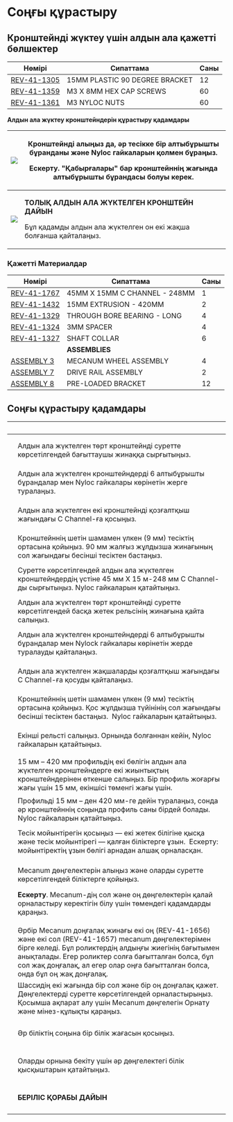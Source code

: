 # Соңғы құрастыру

## Кронштейнді жүктеу үшін алдын ала қажетті бөлшектер

| **Нөмірі**                                              | **Сипаттама**                  | **Саны** |
| ------------------------------------------------------- | ------------------------------ | -------- |
| [REV-41-1305](https://www.revrobotics.com/rev-41-1305/) | 15MM PLASTIC 90 DEGREE BRACKET | 12       |
| [REV-41-1359](https://www.revrobotics.com/rev-41-1359/) | M3 X 8MM HEX CAP SCREWS        | 60       |
| [REV-41-1361](https://www.revrobotics.com/rev-41-1361/) | M3 NYLOC NUTS                  | 60       |

**Алдын ала жүктеу кронштейндерін құрастыру қадамдары**

| ![](https://2589213514-files.gitbook.io/\~/files/v0/b/gitbook-legacy-files/o/assets%2F-M5yw0n8IneF5-9ybLjT%2F-Me21SsF\_t2zGUUP\_RI3%2F-Me5nM5SBaMQkdzoHk\_0%2FCDTv3\_Pre-Loading%20Bracket.svg?alt=media\&token=c001e71e-f8bc-424b-a5c8-9744c700bb97) | <p>Кронштейнді алыңыз да, әр тесікке бір алтыбұрышты бұранданы және Nyloc гайкаларын қолмен бұраңыз. </p><p><strong>Ескерту</strong>. "Қабырғалары" бар кронштейннің жағында алтыбұрышты бұрандасы болуы керек.</p> |
| ----------------------------------------------------------------------------------------------------------------------------------------------------------------------------------------------------------------------------------------------------- | ------------------------------------------------------------------------------------------------------------------------------------------------------------------------------------------------------------------- |
| ![](https://2589213514-files.gitbook.io/\~/files/v0/b/gitbook-legacy-files/o/assets%2F-M5yw0n8IneF5-9ybLjT%2F-Me21SsF\_t2zGUUP\_RI3%2F-Me5m4t\_7RT8O5CoypiN%2FCDTv3\_Loaded.svg?alt=media\&token=2c7acc63-06b4-44d7-b741-3dde05158dcd)                | <p><strong>ТОЛЫҚ АЛДЫН АЛА ЖҮКТЕЛГЕН КРОНШТЕЙН ДАЙЫН</strong> </p><p>Бұл қадамды алдын ала жүктелген он екі жақша болғанша қайталаңыз.</p>                                                                          |

### Қажетті Материалдар

| **Нөмірі**                                              | **Сипаттама**                 | **Саны** |
| ------------------------------------------------------- | ----------------------------- | -------- |
| [REV-41-1767](https://www.revrobotics.com/rev-41-1767/) | 45MM X 15MM C CHANNEL - 248MM | 1        |
| [REV-41-1432](https://www.revrobotics.com/rev-41-1432/) | 15MM EXTRUSION - 420MM        | 2        |
| [REV-41-1329](https://www.revrobotics.com/rev-41-1329/) | THROUGH BORE BEARING - LONG   | 4        |
| [REV-41-1324](https://www.revrobotics.com/rev-41-1324/) | 3MM SPACER                    | 4        |
| [REV-41-1327](https://www.revrobotics.com/rev-41-1327/) | SHAFT COLLAR                  | 6        |
|                                                         | **ASSEMBLIES**                |          |
| [ASSEMBLY 3](broken-reference)                          | MECANUM WHEEL ASSEMBLY        | 4        |
| [ASSEMBLY 7](broken-reference)                          | DRIVE RAIL ASSEMBLY           | 2        |
| [ASSEMBLY 8](broken-reference)                          | PRE-LOADED BRACKET            | 12       |

## Соңғы құрастыру қадамдары

|                                                                                                                                                                                                                                                                                                                               | ​                                                                                                                                                                                                                                                                                                      |
| ----------------------------------------------------------------------------------------------------------------------------------------------------------------------------------------------------------------------------------------------------------------------------------------------------------------------------- | ------------------------------------------------------------------------------------------------------------------------------------------------------------------------------------------------------------------------------------------------------------------------------------------------------ |
| <p>​</p><p><img src="https://2589213514-files.gitbook.io/~/files/v0/b/gitbook-legacy-files/o/assets%2F-M5yw0n8IneF5-9ybLjT%2F-MG9hZuVF88ps6xfLXsc%2F-MGASfJRfduOeLOnf9Jv%2FFSK_MBGRW__final%20-%20add%2090%20degrees%201.svg?alt=media&#x26;token=ceb97c2a-d1cb-40df-a08f-ec2ce873be75" alt="" data-size="original"></p>      | Алдын ала жүктелген төрт кронштейнді суретте көрсетілгендей бағыттаушы жинаққа сырғытыңыз.                                                                                                                                                                                                             |
| <p>​</p><p><img src="https://2589213514-files.gitbook.io/~/files/v0/b/gitbook-legacy-files/o/assets%2F-M5yw0n8IneF5-9ybLjT%2F-MG9hZuVF88ps6xfLXsc%2F-MGARTF-iGT1r24ycbA-%2FFSK_MBGRW__final%20-%201st%2090%20degrees%20added.svg?alt=media&#x26;token=060f709f-803a-41ac-a5a7-7e402be9ac74" alt="" data-size="original"></p>  | Алдын ала жүктелген кронштейндерді 6 алтыбұрышты бұрандалар мен Nyloc гайкалары көрінетін жерге туралаңыз.                                                                                                                                                                                             |
| <p>​</p><p><img src="https://2589213514-files.gitbook.io/~/files/v0/b/gitbook-legacy-files/o/assets%2F-M5yw0n8IneF5-9ybLjT%2F-MG9hZuVF88ps6xfLXsc%2F-MGAGx7Y3g8ugpVN0cWT%2FFSK_MBGRW__Add%20Second%2090%20Degre%20brackets.svg?alt=media&#x26;token=9a73fe07-b454-4215-8c03-f739b6af70e0" alt="" data-size="original"></p>    | Алдын ала жүктелген екі кронштейнді қозғалтқыш жағындағы C Channel-ға қосыңыз.                                                                                                                                                                                                                         |
| <p>​</p><p><img src="https://2589213514-files.gitbook.io/~/files/v0/b/gitbook-legacy-files/o/assets%2F-M5yw0n8IneF5-9ybLjT%2F-MG9hZuVF88ps6xfLXsc%2F-MGAHyJ6NbtiFvMruDiG%2FFSK_MBGRW__final%20-90%20degrees%20added.svg?alt=media&#x26;token=c748d334-cdd1-40f6-af23-4c41e7be3125" alt="" data-size="original"></p>           | Кронштейннің шетін шамамен үлкен (9 мм) тесіктің ортасына қойыңыз. 90 мм жалғыз жұлдызша жинағының сол жағындағы бесінші тесіктен бастаңыз.                                                                                                                                                            |
| <p>​</p><p><img src="https://2589213514-files.gitbook.io/~/files/v0/b/gitbook-legacy-files/o/assets%2F-M5yw0n8IneF5-9ybLjT%2F-MGATk8i3FzdJkxrb_GO%2F-MGAUcBEzMwPAXyqRvmJ%2FFSK_MBGRW__Final%20-%20add%20channel.svg?alt=media&#x26;token=c660853e-6a35-449a-8ce7-d5a3f3f1de84" alt="" data-size="original"></p>               | Суретте көрсетілгендей алдын ала жүктелген кронштейндердің үстіне 45 мм X 15 м-248 мм C Channel-ды сырғытыңыз. ​Nyloc гайкаларын қатайтыңыз.                                                                                                                                                           |
| <p>​</p><p><img src="https://2589213514-files.gitbook.io/~/files/v0/b/gitbook-legacy-files/o/assets%2F-M5yw0n8IneF5-9ybLjT%2F-MG9hZuVF88ps6xfLXsc%2F-MGASfJRfduOeLOnf9Jv%2FFSK_MBGRW__final%20-%20add%2090%20degrees%201.svg?alt=media&#x26;token=ceb97c2a-d1cb-40df-a08f-ec2ce873be75" alt="" data-size="original"></p>      | Алдын ала жүктелген төрт кронштейнді суретте көрсетілгендей басқа жетек рельсінің жинағына қайта салыңыз.                                                                                                                                                                                              |
| <p>​</p><p><img src="https://2589213514-files.gitbook.io/~/files/v0/b/gitbook-legacy-files/o/assets%2F-M5yw0n8IneF5-9ybLjT%2F-MG9hZuVF88ps6xfLXsc%2F-MGARQzM9PuQdxxuj-d_%2FFSK_MBGRW__final%20-%201st%2090%20degrees%20added.svg?alt=media&#x26;token=bd757d27-aeed-4c7b-9a55-bed62f42291c" alt="" data-size="original"></p>  | Алдын ала жүктелген кронштейндерді 6 алтыбұрышты бұрандалар мен Nylock гайкалары көрінетін жерде туралауды қайталаңыз.                                                                                                                                                                                 |
| <p>​</p><p><img src="https://2589213514-files.gitbook.io/~/files/v0/b/gitbook-legacy-files/o/assets%2F-M5yw0n8IneF5-9ybLjT%2F-MG9hZuVF88ps6xfLXsc%2F-MGAGx7Y3g8ugpVN0cWT%2FFSK_MBGRW__Add%20Second%2090%20Degre%20brackets.svg?alt=media&#x26;token=9a73fe07-b454-4215-8c03-f739b6af70e0" alt="" data-size="original"></p>    | Алдын ала жүктелген жақшаларды қозғалтқыш жағындағы C Channel-ға қосуды қайталаңыз.                                                                                                                                                                                                                    |
| <p>​</p><p><img src="https://2589213514-files.gitbook.io/~/files/v0/b/gitbook-legacy-files/o/assets%2F-M5yw0n8IneF5-9ybLjT%2F-MG9hZuVF88ps6xfLXsc%2F-MGAHyJ6NbtiFvMruDiG%2FFSK_MBGRW__final%20-90%20degrees%20added.svg?alt=media&#x26;token=c748d334-cdd1-40f6-af23-4c41e7be3125" alt="" data-size="original"></p>           | Кронштейннің шетін шамамен үлкен (9 мм) тесіктің ортасына қойыңыз. Қос жұлдызша түйінінің сол жағындағы бесінші тесіктен бастаңыз. ​ Nyloc гайкаларын қатайтыңыз.                                                                                                                                      |
| <p>​</p><p><img src="https://2589213514-files.gitbook.io/~/files/v0/b/gitbook-legacy-files/o/assets%2F-M5yw0n8IneF5-9ybLjT%2F-MG9hZuVF88ps6xfLXsc%2F-MGAEWlyz1PQbk9To8j2%2FFSK_MBGRW__Final%20-%20Add%20second%20drive%20rail.svg?alt=media&#x26;token=5bd00b64-5f81-408f-935a-e95a259371e7" alt="" data-size="original"></p> | Екінші рельсті салыңыз. Орнында болғаннан кейін, Nyloc гайкаларын қатайтыңыз.                                                                                                                                                                                                                          |
| <p>​</p><p><img src="https://2589213514-files.gitbook.io/~/files/v0/b/gitbook-legacy-files/o/assets%2F-M5yw0n8IneF5-9ybLjT%2F-MG9hZuVF88ps6xfLXsc%2F-MGAC3ZGwc3XyB361tSR%2FFSK_MBGRW__Final%20-%20add%20extrusion.svg?alt=media&#x26;token=9c2aa40d-5055-4683-b984-3dfefd37bc62" alt="" data-size="original"></p>             | 15 мм – 420 мм профильдің екі бөлігін алдын ала жүктелген кронштейндерге екі жиынтықтың кронштейндерінен өткенше салыңыз. Бір профиль жоғарғы жағы үшін 15 мм, екіншісі төменгі жағы үшін.                                                                                                             |
| <p>​</p><p><img src="https://2589213514-files.gitbook.io/~/files/v0/b/gitbook-legacy-files/o/assets%2F-M5yw0n8IneF5-9ybLjT%2F-MGATk8i3FzdJkxrb_GO%2F-MGAVZ5r5FlEhykSQA-C%2FFSK_MBG_DRA%20-%20Extrusion%20Added.svg?alt=media&#x26;token=790aa16e-275c-4d88-b7bb-68963e979da0" alt="" data-size="original"></p>                | Профильді 15 мм – ден 420 мм-ге дейін туралаңыз, сонда әр кронштейннің соңында профиль саны бірдей болады. ​ Nyloc гайкаларын қатайтыңыз.                                                                                                                                                              |
| <p>​</p><p><img src="https://2589213514-files.gitbook.io/~/files/v0/b/gitbook-legacy-files/o/assets%2F-M5yw0n8IneF5-9ybLjT%2F-MG9hZuVF88ps6xfLXsc%2F-MGA9bKgA1EKuhWXJWGT%2FFSK_MBGRW__Final%20-%20add%20bearings.svg?alt=media&#x26;token=007096ec-6abf-4949-9e7d-46d843084cff" alt="" data-size="original"></p>              | Тесік мойынтірегін қосыңыз — екі жетек білігіне қысқа және тесік мойынтірегі — қалған біліктерге ұзын. ​ Ескерту: мойынтіректің ұзын бөлігі арнадан алшақ орналасқан.                                                                                                                                  |
| <p>​</p><p><img src="https://2589213514-files.gitbook.io/~/files/v0/b/gitbook-legacy-files/o/assets%2F-M5yw0n8IneF5-9ybLjT%2F-MG9hZuVF88ps6xfLXsc%2F-MGA8uNn-f5RKA5S3lco%2FFSK_MBGRW__Final%20-%20Add%20Mecanums.svg?alt=media&#x26;token=929e4b37-26b3-41d3-acc7-12e969ccc997" alt="" data-size="original"></p>              | <p>Mecanum дөңгелектерін алыңыз және оларды суретте көрсетілгендей біліктерге қойыңыз. ​ </p><p><strong>Ескерту</strong>. Mecanum-дің сол және оң дөңгелектерін қалай орналастыру керектігін білу үшін төмендегі қадамдарды қараңыз.</p>                                                               |
| <p>​</p><p><img src="https://2589213514-files.gitbook.io/~/files/v0/b/gitbook-legacy-files/o/assets%2F-M5yw0n8IneF5-9ybLjT%2F-MEdFLXTiGafr6U3r_25%2F-MEdOvGHyh9ZFSpewGH_%2Fview%204.svg?alt=media&#x26;token=af5e84d5-96f5-458a-b8f5-b73c7075eb97" alt="" data-size="original"></p>                                           | Әрбір Mecanum доңғалақ жинағы екі оң (REV-41-1656) және екі сол (REV-41-1657) mecanum дөңгелектерімен бірге келеді. Бұл роликтердің алдыңғы жиегінің бағытымен анықталады. Егер роликтер солға бағытталған болса, бұл сол жақ доңғалақ, ал егер олар оңға бағытталған болса, онда бұл оң жақ доңғалақ. |
| <p>​</p><p><img src="https://2589213514-files.gitbook.io/~/files/v0/b/gitbook-legacy-files/o/assets%2F-M5yw0n8IneF5-9ybLjT%2F-MGAlk3hA20qNrkaOKFl%2F-MGEhbw8k2D2JwY4u7qV%2FMVD_Top%20-%20Arrows_GB.svg?alt=media&#x26;token=f4ef8a55-e246-4df0-8c6b-279ea88b5fa5" alt="" data-size="original"></p>                            | Шассидің екі жағында бір сол және бір оң доңғалақ қажет. Дөңгелектерді суретте көрсетілгендей орналастырыңыз. ​ Қосымша ақпарат алу үшін Mecanum дөңгелегін Орнату және мінез-құлықты қараңыз.                                                                                                         |
| <p>​</p><p><img src="https://2589213514-files.gitbook.io/~/files/v0/b/gitbook-legacy-files/o/assets%2F-M5yw0n8IneF5-9ybLjT%2F-MG9hZuVF88ps6xfLXsc%2F-MGA1H3__hA9PoxGUhZk%2FFSK_MBGRW__Final%20-%20Add%20shaft%20collars.svg?alt=media&#x26;token=76ea8c3c-b683-4d44-85e6-c64f72655a38" alt="" data-size="original"></p>       | Әр біліктің соңына бір білік жағасын қосыңыз.                                                                                                                                                                                                                                                          |
| <p>​</p><p><img src="https://2589213514-files.gitbook.io/~/files/v0/b/gitbook-legacy-files/o/assets%2F-M5yw0n8IneF5-9ybLjT%2F-MG9hZuVF88ps6xfLXsc%2F-MG9ySjRpQXKLGR9I2-1%2FFSK_MBGRW__Final%20-%20Shaft%20collars%20added.svg?alt=media&#x26;token=88f89080-fada-4e8a-81b2-473ac2c62271" alt="" data-size="original"></p>     | Оларды орнына бекіту үшін әр дөңгелектегі білік қысқыштарын қатайтыңыз.                                                                                                                                                                                                                                |
| <p>​</p><p><img src="https://2589213514-files.gitbook.io/~/files/v0/b/gitbook-legacy-files/o/assets%2F-M5yw0n8IneF5-9ybLjT%2F-MG9hZuVF88ps6xfLXsc%2F-MG9xCmHMs7lOaWz8hsH%2FFSK_MBGRW__Final%20-%20complete.svg?alt=media&#x26;token=fb427d94-7c03-4a0c-97be-3da7c479be79" alt="" data-size="original"></p>                    | **БЕРІЛІС ҚОРАБЫ ДАЙЫН**                                                                                                                                                                                                                                                                               |
